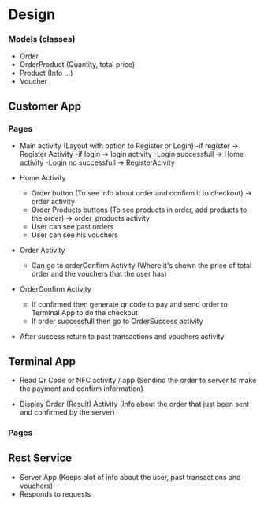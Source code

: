 # Design


### Models (classes)

- Order
- OrderProduct (Quantity, total price)
- Product (Info ...)
- Voucher

## Customer App

### Pages

- Main activity (Layout with option to Register or Login)
    -if register -> Register Activity
    -if login -> login activity
        -Login successfull -> Home activity
        -Login no successfull -> RegisterAcivity
    
- Home Activity 
    - Order button (To see info about order and confirm it to checkout) -> order activity
    - Order Products buttons (To see products in order, add products to the order) -> order_products activity
    - User can see past orders
    - User can see his vouchers

- Order Activity
    - Can go to orderConfirm Activity (Where it's shown the price of total order and the vouchers that the user has)

- OrderConfirm Activity
    - If confirmed then generate qr code to pay and send order to Terminal App to do the checkout
    - If order successfull then go to OrderSuccess activity


- After success return to past transactions and vouchers activity


## Terminal App

- Read Qr Code or NFC activity / app (Sendind the order to server to make the payment and confirm information)

- Display Order (Result) Activity (Info about the order that just been sent and confirmed by the server)

### Pages


## Rest Service

- Server App (Keeps alot of info about the user, past transactions and vouchers)
- Responds to requests





